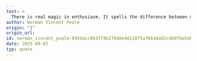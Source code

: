 ```yaml
---
text: >
  There is real magic in enthusiasm. It spells the difference between mediocrity and accomplishment.
author: Norman Vincent Peale
origin: "1"
origin_url: 
id: norman_vincent_peale-995dacc063f74b2f048e4d118f5a7664da82cdb0fbe5ebdd4d2032c6ae931b43
date: 2025-09-02
typ: quote
---
```

